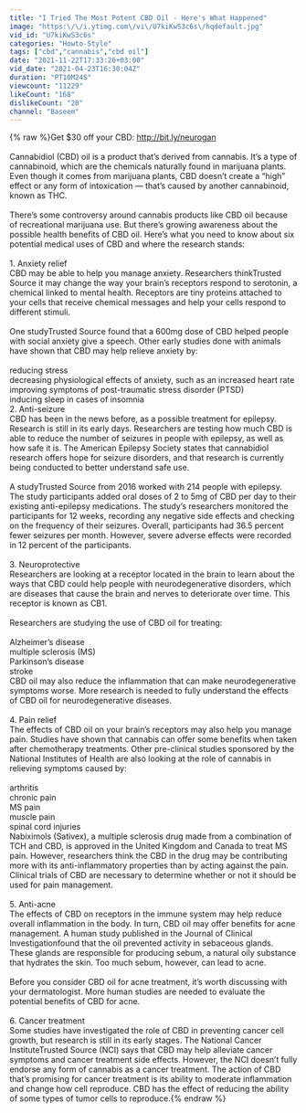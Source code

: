 ```yaml
---
title: "I Tried The Most Potent CBD Oil - Here's What Happened"
image: "https:\/\/i.ytimg.com\/vi\/U7kiKwS3c6s\/hqdefault.jpg"
vid_id: "U7kiKwS3c6s"
categories: "Howto-Style"
tags: ["cbd","cannabis","cbd oil"]
date: "2021-11-22T17:33:26+03:00"
vid_date: "2021-04-23T16:30:04Z"
duration: "PT10M24S"
viewcount: "11229"
likeCount: "168"
dislikeCount: "20"
channel: "Baseem"
---
```

{% raw %}Get $30 off your CBD: <a rel="nofollow" target="blank" href="http://bit.ly/neurogan">http://bit.ly/neurogan</a><br /><br />Cannabidiol (CBD) oil is a product that’s derived from cannabis. It’s a type of cannabinoid, which are the chemicals naturally found in marijuana plants. Even though it comes from marijuana plants, CBD doesn’t create a “high” effect or any form of intoxication — that’s caused by another cannabinoid, known as THC.<br /><br />There’s some controversy around cannabis products like CBD oil because of recreational marijuana use. But there’s growing awareness about the possible health benefits of CBD oil. Here’s what you need to know about six potential medical uses of CBD and where the research stands:<br /><br />1. Anxiety relief<br />CBD may be able to help you manage anxiety. Researchers thinkTrusted Source it may change the way your brain’s receptors respond to serotonin, a chemical linked to mental health. Receptors are tiny proteins attached to your cells that receive chemical messages and help your cells respond to different stimuli.<br /><br />One studyTrusted Source found that a 600mg dose of CBD helped people with social anxiety give a speech. Other early studies done with animals have shown that CBD may help relieve anxiety by:<br /><br />reducing stress<br />decreasing physiological effects of anxiety, such as an increased heart rate<br />improving symptoms of post-traumatic stress disorder (PTSD)<br />inducing sleep in cases of insomnia<br />2. Anti-seizure<br />CBD has been in the news before, as a possible treatment for epilepsy. Research is still in its early days. Researchers are testing how much CBD is able to reduce the number of seizures in people with epilepsy, as well as how safe it is. The American Epilepsy Society states that cannabidiol research offers hope for seizure disorders, and that research is currently being conducted to better understand safe use.<br /><br />A studyTrusted Source from 2016 worked with 214 people with epilepsy. The study participants added oral doses of 2 to 5mg of CBD per day to their existing anti-epilepsy medications. The study’s researchers monitored the participants for 12 weeks, recording any negative side effects and checking on the frequency of their seizures. Overall, participants had 36.5 percent fewer seizures per month. However, severe adverse effects were recorded in 12 percent of the participants.<br /><br />3. Neuroprotective<br />Researchers are looking at a receptor located in the brain to learn about the ways that CBD could help people with neurodegenerative disorders, which are diseases that cause the brain and nerves to deteriorate over time. This receptor is known as CB1.<br /><br />Researchers are studying the use of CBD oil for treating:<br /><br />Alzheimer’s disease<br />multiple sclerosis (MS)<br />Parkinson’s disease<br />stroke<br />CBD oil may also reduce the inflammation that can make neurodegenerative symptoms worse. More research is needed to fully understand the effects of CBD oil for neurodegenerative diseases.<br /><br />4. Pain relief<br />The effects of CBD oil on your brain’s receptors may also help you manage pain. Studies have shown that cannabis can offer some benefits when taken after chemotherapy treatments. Other pre-clinical studies sponsored by the National Institutes of Health are also looking at the role of cannabis in relieving symptoms caused by:<br /><br />arthritis<br />chronic pain<br />MS pain<br />muscle pain<br />spinal cord injuries<br />Nabiximols (Sativex), a multiple sclerosis drug made from a combination of TCH and CBD, is approved in the United Kingdom and Canada to treat MS pain. However, researchers think the CBD in the drug may be contributing more with its anti-inflammatory properties than by acting against the pain. Clinical trials of CBD are necessary to determine whether or not it should be used for pain management.<br /><br />5. Anti-acne<br />The effects of CBD on receptors in the immune system may help reduce overall inflammation in the body. In turn, CBD oil may offer benefits for acne management. A human study published in the Journal of Clinical Investigationfound that the oil prevented activity in sebaceous glands. These glands are responsible for producing sebum, a natural oily substance that hydrates the skin. Too much sebum, however, can lead to acne.<br /><br />Before you consider CBD oil for acne treatment, it’s worth discussing with your dermatologist. More human studies are needed to evaluate the potential benefits of CBD for acne.<br /><br />6. Cancer treatment<br />Some studies have investigated the role of CBD in preventing cancer cell growth, but research is still in its early stages. The National Cancer InstituteTrusted Source (NCI) says that CBD may help alleviate cancer symptoms and cancer treatment side effects. However, the NCI doesn’t fully endorse any form of cannabis as a cancer treatment. The action of CBD that’s promising for cancer treatment is its ability to moderate inflammation and change how cell reproduce. CBD has the effect of reducing the ability of some types of tumor cells to reproduce.{% endraw %}

